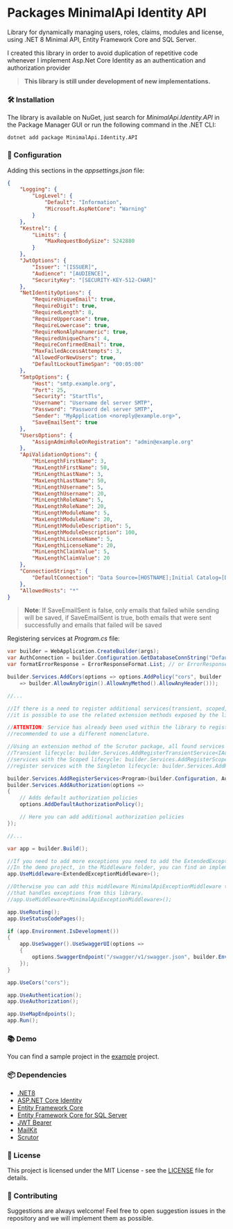 ﻿# Packages MinimalApi Identity API

Library for dynamically managing users, roles, claims, modules and license, using .NET 8 Minimal API, Entity Framework Core and SQL Server.

I created this library in order to avoid duplication of repetitive code whenever I implement Asp.Net Core Identity as an authentication and authorization provider

> **This library is still under development of new implementations.**

<!--
### 🏗️ ToDo

- [ ] Add verification to avoid duplicates when creating Claim, License and Module
- [ ] Replace .ProducesProblem with .Produces Default Problem in each endpoints (like Profile Endpoints)
- [ ] Cleaning up commented code
- [ ] Add endpoints to manage users and disablement
- [ ] Add endpoints to handle user password change every X days
- [ ] Add endpoints to handle refresh token (currently generated, but not usable)
- [ ] Add endpoints to impersonate the user
- [ ] Add endpoint for forgotten password recovery
- [ ] Add endpoint for password change
- [ ] Add endpoints for two-factor authentication and management
- [ ] Add endpoints for downloading and deleting personal data
- [ ] Add API documentation
-->

### 🛠️ Installation

The library is available on NuGet, just search for _MinimalApi.Identity.API_ in the Package Manager GUI or run the following command in the .NET CLI:

```shell
dotnet add package MinimalApi.Identity.API
```

### 🚀 Configuration

Adding this sections in the _appsettings.json_ file:

```json
{
    "Logging": {
        "LogLevel": {
            "Default": "Information",
            "Microsoft.AspNetCore": "Warning"
        }
    },
    "Kestrel": {
        "Limits": {
            "MaxRequestBodySize": 5242880
        }
    },
    "JwtOptions": {
        "Issuer": "[ISSUER]",
        "Audience": "[AUDIENCE]",
        "SecurityKey": "[SECURITY-KEY-512-CHAR]"
    },
    "NetIdentityOptions": {
        "RequireUniqueEmail": true,
        "RequireDigit": true,
        "RequiredLength": 8,
        "RequireUppercase": true,
        "RequireLowercase": true,
        "RequireNonAlphanumeric": true,
        "RequiredUniqueChars": 4,
        "RequireConfirmedEmail": true,
        "MaxFailedAccessAttempts": 3,
        "AllowedForNewUsers": true,
        "DefaultLockoutTimeSpan": "00:05:00"
    },
    "SmtpOptions": {
        "Host": "smtp.example.org",
        "Port": 25,
        "Security": "StartTls",
        "Username": "Username del server SMTP",
        "Password": "Password del server SMTP",
        "Sender": "MyApplication <noreply@example.org>",
        "SaveEmailSent": true
    },
    "UsersOptions": {
        "AssignAdminRoleOnRegistration": "admin@example.org"
    },
    "ApiValidationOptions": {
        "MinLengthFirstName": 3,
        "MaxLengthFirstName": 50,
        "MinLengthLastName": 3,
        "MaxLengthLastName": 50,
        "MinLengthUsername": 5,
        "MaxLengthUsername": 20,
        "MinLengthRoleName": 5,
        "MaxLengthRoleName": 20,
        "MinLengthModuleName": 5,
        "MaxLengthModuleName": 20,
        "MinLengthModuleDescription": 5,
        "MaxLengthModuleDescription": 100,
        "MinLengthLicenseName": 5,
        "MaxLengthLicenseName": 20,
        "MinLengthClaimValue": 5,
        "MaxLengthClaimValue": 20
    },
    "ConnectionStrings": {
        "DefaultConnection": "Data Source=[HOSTNAME];Initial Catalog=[DATABASE];User ID=[USERNAME];Password=[PASSWORD];Encrypt=False"
    },
    "AllowedHosts": "*"
}
```

> **Note**: If SaveEmailSent is false, only emails that failed while sending will be saved, if SaveEmailSent is true, both emails that were sent successfully and emails that failed will be saved

Registering services at _Program.cs_ file:

```csharp
var builder = WebApplication.CreateBuilder(args);
var AuthConnection = builder.Configuration.GetDatabaseConnString("DefaultConnection");
var formatErrorResponse = ErrorResponseFormat.List; // or ErrorResponseFormat.Default

builder.Services.AddCors(options => options.AddPolicy("cors", builder
    => builder.AllowAnyOrigin().AllowAnyMethod().AllowAnyHeader()));

//...

//If there is a need to register additional services(transient, scoped, singleton) in dependency injection,
//it is possible to use the related extension methods exposed by the library.

//ATTENTION: Service has already been used within the library to register the necessary services, it is
//recommended to use a different nomenclature.

//Using an extension method of the Scrutor package, all found services ending with Service will be registered in the
//Transient lifecycle: builder.Services.AddRegisterTransientService<IAuthService>("Service"); or you can register
//services with the Scoped lifecycle: builder.Services.AddRegisterScopedService<IAuthService>("Service"); or you can
//register services with the Singleton lifecycle: builder.Services.AddRegisterSingletonService<IAuthService>("Service");

builder.Services.AddRegisterServices<Program>(builder.Configuration, AuthConnection, formatErrorResponse);
builder.Services.AddAuthorization(options =>
{
    // Adds default authorization policies
    options.AddDefaultAuthorizationPolicy();

    // Here you can add additional authorization policies
});

//...

var app = builder.Build();

//If you need to add more exceptions you need to add the ExtendedExceptionMiddleware middleware.
//In the demo project, in the Middleware folder, you can find an implementation example.
app.UseMiddleware<ExtendedExceptionMiddleware>();

//Otherwise you can add this middleware MinimalApiExceptionMiddleware to your pipeline
//that handles exceptions from this library.
//app.UseMiddleware<MinimalApiExceptionMiddleware>();

app.UseRouting();
app.UseStatusCodePages();

if (app.Environment.IsDevelopment())
{
    app.UseSwagger().UseSwaggerUI(options =>
    {
        options.SwaggerEndpoint("/swagger/v1/swagger.json", builder.Environment.ApplicationName);
    });
}

app.UseCors("cors");

app.UseAuthentication();
app.UseAuthorization();

app.UseMapEndpoints();
app.Run();
```

### 📚 Demo

You can find a sample project in the [example](https://github.com/AngeloDotNet/IdentityManager) project.

### 📦 Dependencies

- [.NET8](https://dotnet.microsoft.com/it-it/download/dotnet/8.0)
- [ASP.NET Core Identity](https://www.nuget.org/packages/Microsoft.AspNetCore.Identity.EntityFrameworkCore)
- [Entity Framework Core](https://www.nuget.org/packages/Microsoft.EntityFrameworkCore)
- [Entity Framework Core for SQL Server](https://www.nuget.org/packages/Microsoft.EntityFrameworkCore.SqlServer)
- [JWT Bearer](https://www.nuget.org/packages/Microsoft.AspNetCore.Authentication.JwtBearer)
- [MailKit](https://www.nuget.org/packages/MailKit)
- [Scrutor](https://www.nuget.org/packages/Scrutor)

### 📝 License

This project is licensed under the MIT License - see the [LICENSE](LICENSE) file for details.

### 🤝 Contributing

Suggestions are always welcome! Feel free to open suggestion issues in the repository and we will implement them as possible.